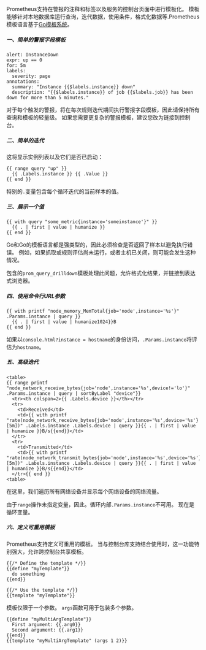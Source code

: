 Prometheus支持在警报的注释和标签以及服务的控制台页面中进行模板化。 模板能够针对本地数据库运行查询，迭代数据，使用条件，格式化数据等.Prometheus模板语言基于[Go模板系统](https://golang.org/pkg/text/template/)。
##### 一、简单的警报字段模板
```
alert: InstanceDown
expr: up == 0
for: 5m
labels:
  severity: page
annotations:
  summary: "Instance {{$labels.instance}} down"
  description: "{{$labels.instance}} of job {{$labels.job}} has been down for more than 5 minutes."
```
对于每个触发的警报，将在每次规则迭代期间执行警报字段模板，因此请保持所有查询和模板的轻量级。 如果您需要更复杂的警报模板，建议您改为链接到控制台。
##### 二、简单的迭代
这将显示实例列表以及它们是否已启动：
```
{{ range query "up" }}
  {{ .Labels.instance }} {{ .Value }}
{{ end }}
```
特别的`.`变量包含每个循环迭代的当前样本的值。
##### 三、展示一个值
```
{{ with query "some_metric{instance='someinstance'}" }}
  {{ . | first | value | humanize }}
{{ end }}
```
Go和Go的模板语言都是强类型的，因此必须检查是否返回了样本以避免执行错误。 例如，如果抓取或规则评估尚未运行，或者主机已关闭，则可能会发生这种情况。

包含的`prom_query_drilldown`模板处理此问题，允许格式化结果，并链接到表达式浏览器。
##### 四、使用命令行URL参数
```
{{ with printf "node_memory_MemTotal{job='node',instance='%s'}" .Params.instance | query }}
  {{ . | first | value | humanize1024}}B
{{ end }}
```
如果以`console.html?instance = hostname`的身份访问，`.Params.instance`将评估为`hostname`。
##### 五、高级迭代
```
<table>
{{ range printf "node_network_receive_bytes{job='node',instance='%s',device!='lo'}" .Params.instance | query | sortByLabel "device"}}
  <tr><th colspan=2>{{ .Labels.device }}</th></tr>
  <tr>
    <td>Received</td>
    <td>{{ with printf "rate(node_network_receive_bytes{job='node',instance='%s',device='%s'}[5m])" .Labels.instance .Labels.device | query }}{{ . | first | value | humanize }}B/s{{end}}</td>
  </tr>
  <tr>
    <td>Transmitted</td>
    <td>{{ with printf "rate(node_network_transmit_bytes{job='node',instance='%s',device='%s'}[5m])" .Labels.instance .Labels.device | query }}{{ . | first | value | humanize }}B/s{{end}}</td>
  </tr>{{ end }}
<table>
```
在这里，我们遍历所有网络设备并显示每个网络设备的网络流量。

由于`range`操作未指定变量，因此。循环内部`.Params.instance`不可用。 现在是循环变量。
##### 六、定义可重用模板
Prometheus支持定义可重用的模板。 当与控制台库支持结合使用时，这一功能特别强大，允许跨控制台共享模板。
```
{{/* Define the template */}}
{{define "myTemplate"}}
  do something
{{end}}

{{/* Use the template */}}
{{template "myTemplate"}}
```
模板仅限于一个参数。 `args`函数可用于包装多个参数。
```
{{define "myMultiArgTemplate"}}
  First argument: {{.arg0}}
  Second argument: {{.arg1}}
{{end}}
{{template "myMultiArgTemplate" (args 1 2)}}
```
